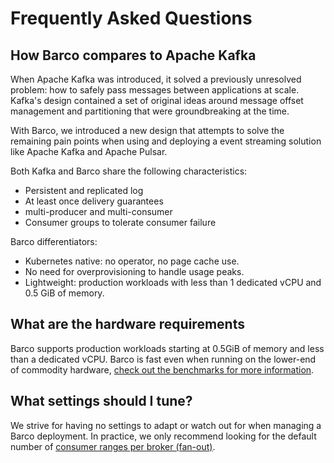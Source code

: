 # Frequently Asked Questions

## How Barco compares to Apache Kafka

When Apache Kafka was introduced, it solved a previously unresolved problem: how to safely pass messages between
applications at scale. Kafka's design contained a set of original ideas around message offset management and
partitioning that were groundbreaking at the time.

With Barco, we introduced a new design that attempts to solve the remaining pain points when using and deploying a
event streaming solution like Apache Kafka and Apache Pulsar.

Both Kafka and Barco share the following characteristics:

- Persistent and replicated log
- At least once delivery guarantees
- multi-producer and multi-consumer
- Consumer groups to tolerate consumer failure

Barco differentiators:

- Kubernetes native: no operator, no page cache use.
- No need for overprovisioning to handle usage peaks.
- Lightweight: production workloads with less than 1 dedicated vCPU and 0.5 GiB of memory.

## What are the hardware requirements

Barco supports production workloads starting at 0.5GiB of memory and less than a dedicated vCPU. Barco is fast even
when running on the lower-end of commodity hardware, [check out the benchmarks for more information][benchmarks].

## What settings should I tune?

We strive for having no settings to adapt or watch out for when managing a Barco deployment. In practice, we only
recommend looking for the default number of [consumer ranges per broker (fan-out)][partitioning].

[benchmarks]: ../benchmarks/
[partitioning]: ../features/partitioning/
